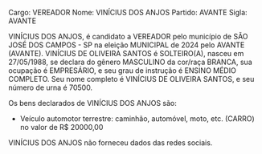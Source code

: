 Cargo: VEREADOR
Nome: VINÍCIUS DOS ANJOS
Partido: AVANTE
Sigla: AVANTE

VINÍCIUS DOS ANJOS, é candidato a VEREADOR pelo município de SÃO JOSÉ DOS CAMPOS - SP na eleição MUNICIPAL de 2024 pelo AVANTE (AVANTE).
VINÍCIUS DE OLIVEIRA SANTOS é SOLTEIRO(A), nasceu em 27/05/1988, se declara do gênero MASCULINO da cor/raça BRANCA, sua ocupação é EMPRESÁRIO, e seu grau de instrução é ENSINO MÉDIO COMPLETO.
Seu nome completo é VINÍCIUS DE OLIVEIRA SANTOS, e seu número de urna é 70500.

Os bens declarados de VINÍCIUS DOS ANJOS são: 
- Veículo automotor terrestre: caminhão, automóvel, moto, etc. (CARRO) no valor de R$ 20000,00

VINÍCIUS DOS ANJOS não forneceu dados das redes sociais.